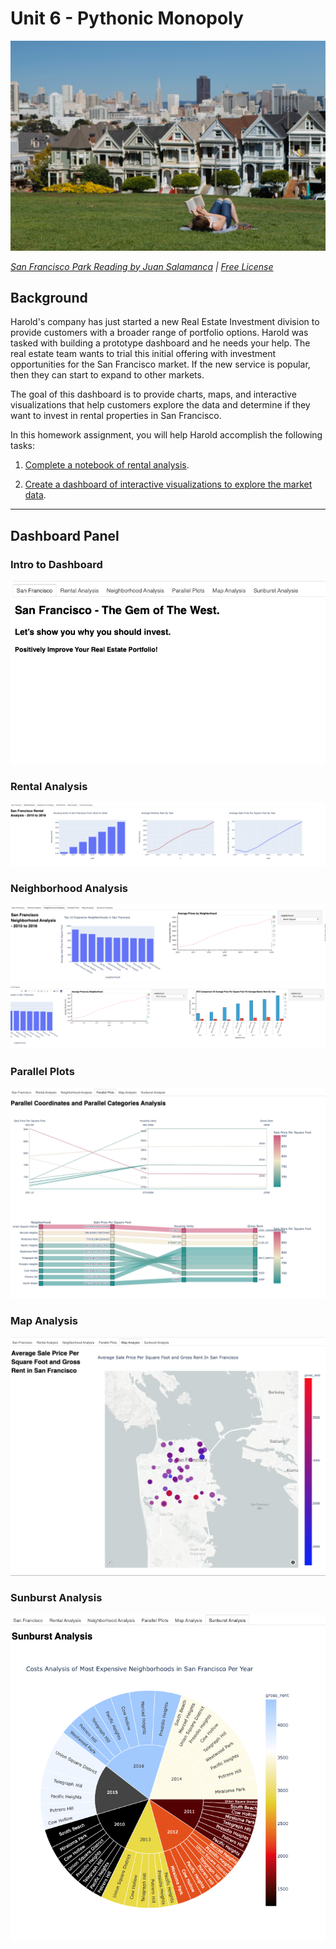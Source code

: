 # Unit 6 - Pythonic Monopoly

![San Francisco Park Reading](Images/san-francisco-park-reading.jpg)

*[San Francisco Park Reading by Juan Salamanca](https://www.pexels.com/photo/park-san-francisco-reading-61109/) | [Free License](https://www.pexels.com/photo-license/)*

## Background

Harold's company has just started a new Real Estate Investment division to provide customers with a broader range of portfolio options. Harold was tasked with building a prototype dashboard and he needs your help. The real estate team wants to trial this initial offering with investment opportunities for the San Francisco market. If the new service is popular, then they can start to expand to other markets.

The goal of this dashboard is to provide charts, maps, and interactive visualizations that help customers explore the data and determine if they want to invest in rental properties in San Francisco.

In this homework assignment, you will help Harold accomplish the following tasks:

1. [Complete a notebook of rental analysis](#Rental-Analysis).

2. [Create a dashboard of interactive visualizations to explore the market data](#Dashboard).



----
## Dashboard Panel

### Intro to Dashboard

![intro_to_dashboard.png](Images/intro_to_dashboard.png)


### Rental Analysis

![rental_analysis_tab.png](Images/rental_analysis_tab.png)


### Neighborhood Analysis

![neighborhood_analysis_tab.png](Images/neighborhood_analysis_tab.png)
![neighborhood_analysis_tab2.png](Images/neighborhood_analysis_tab2.png)


### Parallel Plots

![parallel_plots_tab.png](Images/parallel_plots_tab.png)


### Map Analysis

![map_analysis_tab.png](Images/map_analysis_tab.png)


### Sunburst Analysis

![sunburst_analysis_tab.png](Images/sunburst_analysis_tab.png)

